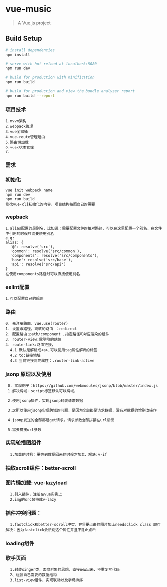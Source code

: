 # vue-music

> A Vue.js project

## Build Setup

``` bash
# install dependencies
npm install

# serve with hot reload at localhost:8080
npm run dev

# build for production with minification
npm run build

# build for production and view the bundle analyzer report
npm run build --report
```



### 项目技术
    1.mvvm架构
    2.webpack管理
    3.vue全家桶
    4.vue-route管理理由
    5.路由懒加载
    6.vuex状态管理
    7.

### 需求

### 初始化
    vue init webpack name
    npm run dev
    npm run build
    修改vue-cli初始化的内容，项目结构按照自己的需要

### wepback
    1.alias配置的是别名，比如说：需要配置文件的相对路径，可以在这里配置一个别名，在文件中引用的时候只需要使用别名
    e.g:  
    alias: {
      '@': resolve('src'),
      'common': resolve('src/common'),
      'components': resolve('src/components'),
      'base': resolve('src/base'),
      'api': resolve('src/api')
    }
    在使用components路径时可以直接使用别名

### eslint配置
    1.可以配置自己的规则

### 路由
    0. 先注册路由，vue.use(router)
    1. 设置跟路径，跳转的路由 ：redirect
    2. 配置路由;path/component ,指定路径和对应渲染的组件
    3. router-view:露哟哟的站位
    4. route-link:路由链接，
      4.1 默认是解析成<a>,可以使用tag属性解析的标签
      4.2 to:链接地址
      4.3 当前链接高亮属性：.router-link-active

### jsonp 原理以及使用       
     0. 实现例子：https://github.com/webmodules/jsonp/blob/master/index.js                                        
     1.解决跨域：script标签默认可以跨域，

     2.使用jsonp插件，实现jsonp封装请求数据

     3.之所以使用jsonp实现跨域的问题，是因为全部都是请求数据，没有对数据的增删改操作

     4.jsonp发送的全部都是get请求，请求参数全部拼接在url后面

     5.需要拼接url参数

### 实现轮播图组件
      1.加载的时机：要等到数据回来的时候才加载，解决:v-if

### 抽取scroll组件：better-scroll

### 图片懒加载: vue-lazyload
      1.引入插件，注册在vue实例上
      2.img的src替换成v-lazy

### 插件冲突问题：
      1.fastClick和better-scroll冲突，在需要点击的图片加上needsclick class 即可解决：因为fastclick会识别这个属性并且不阻止点击

### loading组件


### 歌手页面
      1.封装singer类，面向对象的思想，直接new出来，不重复写代码
      2、组装自己需要的数据结构
      3.list-view组件，实现联动以及字母排序


    
